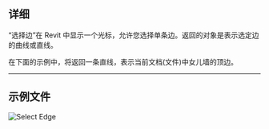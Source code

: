 ## 详细
“选择边”在 Revit 中显示一个光标，允许您选择单条边。返回的对象是表示选定边的曲线或直线。

在下面的示例中，将返回一条直线，表示当前文档(文件)中女儿墙的顶边。
___
## 示例文件

![Select Edge](./Dynamo.Nodes.DSEdgeSelection_img.jpg)
